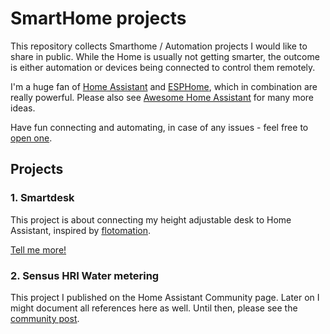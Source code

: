 # SmartHome projects

This repository collects Smarthome / Automation projects I would like to share in public. While the Home is usually not getting smarter, the outcome is either automation or devices being connected to control them remotely.

I'm a huge fan of [Home Assistant](https://www.home-assistant.io/) and [ESPHome](https://esphome.io/), which in combination are really powerful. Please also see [Awesome Home Assistant](https://www.awesome-ha.com/) for many more ideas.

Have fun connecting and automating, in case of any issues - feel free to [open one](https://github.com/jensihnow/smarthome/issues/new).

## Projects

### 1. Smartdesk

This project is about connecting my height adjustable desk to Home Assistant, inspired by [flotomation](https://www.instagram.com/flotomation/).

[Tell me more!](smartdesk/README.md)

### 2. Sensus HRI Water metering

This project I published on the Home Assistant Community page. Later on I might document all references here as well. Until then, please see the [community post](https://community.home-assistant.io/t/water-metering-using-sensus-hri-libmbus-mqtt-and-utility-meter-integration).
